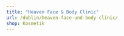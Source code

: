 ```yaml
---
title: "Heaven Face & Body Clinic"
url: /dublin/heaven-face-und-body-clinic/
shop: Kosmetik
---
```

